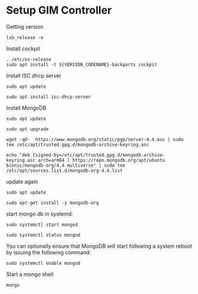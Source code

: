# Setup GIM Controller

Getting version

    lsb_release -a

Install cockpit

    . /etc/os-release
    sudo apt install -t ${VERSION_CODENAME}-backports cockpit


Install ISC dhcp server

    sudo apt update

    sudo apt install isc-dhcp-server

Install MongoDB 

    sudo apt update

    sudo apt upgrade

    wget -qO-  https://www.mongodb.org/static/pgp/server-4.4.asc | sudo tee /etc/apt/trusted.gpg.d/mongodb-archive-keyring.asc

    echo "deb [signed-by=/etc/apt/trusted.gpg.d/mongodb-archive-keyring.asc arch=arm64 ] https://repo.mongodb.org/apt/ubuntu bionic/mongodb-org/4.4 multiverse" | sudo tee /etc/apt/sources.list.d/mongodb-org-4.4.list

update again

    sudo apt update

    sudo apt-get install -y mongodb-org

start mongo db in systemd:

    sudo systemctl start mongod

    sudo systemctl status mongod

You can optionally ensure that MongoDB will start following a system reboot by issuing the following command:

    sudo systemctl enable mongod

Start a mongo shell

    mongo

    